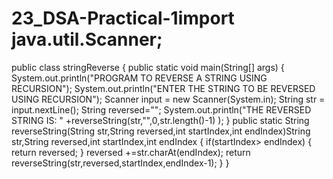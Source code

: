 # 23_DSA-Practical-1import java.util.Scanner;
public class stringReverse
{
public static void main(String[] args)
{
System.out.println("PROGRAM TO REVERSE A STRING USING RECURSION");
System.out.println("ENTER THE STRING TO BE REVERSED USING RECURSION");
Scanner input = new Scanner(System.in);
String str = input.nextLine();
String reversed="";
System.out.println("THE REVERSED STRING IS: " +reverseString(str,"",0,str.length()-1) );
}
public static String reverseString(String str,String reversed,int startIndex,int endIndex)String str,String reversed,int startIndex,int endIndex
 {
    if(startIndex> endIndex)
    {
        return reversed;
    }
    reversed +=str.charAt(endIndex);
    return reverseString(str,reversed,startIndex,endIndex-1);
}
}